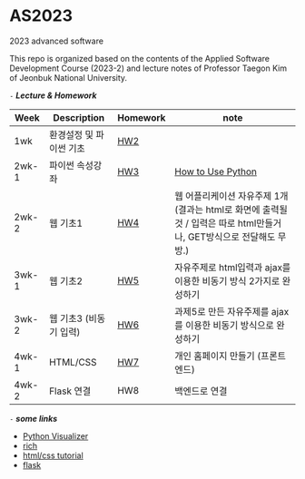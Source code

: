 # AS2023
2023 advanced software

This repo is organized based on the contents of the Applied Software Development Course (2023-2) and lecture notes of Professor Taegon Kim of Jeonbuk National University.

`-` ***Lecture & Homework***

| Week  | Description    | Homework                                                | note                                                                                                      |
|-------|----------------|---------------------------------------------------------|-----------------------------------------------------------------------------------------------------------|
| 1wk   | 환경설정 및 파이썬 기초  | [HW2](https://github.com/pinkocto/AS2023/tree/main/hw2) |                                                                                                           |
| 2wk-1 | 파이썬 속성강좌       | [HW3](https://github.com/pinkocto/AS2023/tree/main/hw3) | [How to Use Python](https://realpython.com/python-first-steps/#take-your-python-skills-to-the-next-level) |
| 2wk-2 | 웹 기초1          | [HW4](https://github.com/pinkocto/AS2023/tree/main/hw4) | 웹 어플리케이션 자유주제 1개 (결과는 html로 화면에 출력될 것 / 입력은 따로 html만들거나, GET방식으로 전달해도 무방.)                                |                                                                                          |                                                                                                          | |                                                                                                          | |
|3wk-1| 웹 기초2          | [HW5]()                                                 | 자유주제로 html입력과 ajax를 이용한 비동기 방식 2가지로 완성하기                                                                  |
|3wk-2| 웹 기초3 (비동기 입력) | [HW6]()                                                 | 과제5로 만든 자유주제를 ajax를 이용한 비동기 방식으로 완성하기                                                                     |                                                                     |
|4wk-1| HTML/CSS       | [HW7]()                                                 | 개인 홈페이지 만들기 (프론트엔드)||
|4wk-2| Flask 연결       | HW8                                                     |백엔드로 연결|

`-` ***some links***

- [Python Visualizer](https://pythontutor.com/visualize.html#mode=edit)
- [rich](https://github.com/Textualize/rich)
- [html/css tutorial](https://www.w3schools.com/html/default.asp)
- [flask](https://flask.palletsprojects.com/en/2.3.x/quickstart/)